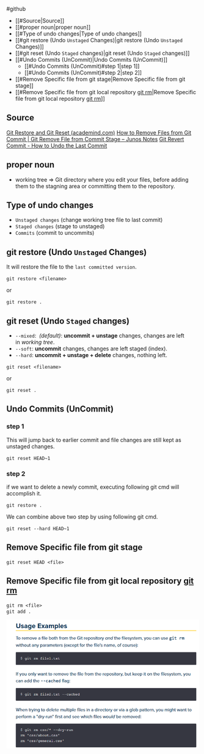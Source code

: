 #github

- [[#Source|Source]]
- [[#proper noun|proper noun]]
- [[#Type of undo changes|Type of undo changes]]
- [[#git restore (Undo `Unstaged` Changes)|git restore (Undo `Unstaged` Changes)]]
- [[#git reset (Undo `Staged` changes)|git reset (Undo `Staged` changes)]]
- [[#Undo Commits (UnCommit)|Undo Commits (UnCommit)]]
	- [[#Undo Commits (UnCommit)#step 1|step 1]]
	- [[#Undo Commits (UnCommit)#step 2|step 2]]
- [[#Remove Specific file from git stage|Remove Specific file from git stage]]
- [[#Remove Specific file from git local repository [git rm](https://www.git-tower.com/learn/git/commands/git-rm#:~:text=The%20"rm"%20command%20helps%20you,editor%2C%20IDE%20or%20file%20browser.)|Remove Specific file from git local repository [git rm](https://www.git-tower.com/learn/git/commands/git-rm#:~:text=The%20"rm"%20command%20helps%20you,editor%2C%20IDE%20or%20file%20browser.)]]

## Source
[Git Restore and Git Reset (academind.com)](https://academind.com/tutorials/git-restore-and-git-reset)
[How to Remove Files from Git Commit | Git Remove File from Commit Stage – Junos Notes](https://www.junosnotes.com/git/how-to-remove-files-from-git-commit/#:~:text=In%20order%20to%20remove%20a,that%20you%20want%20to%20remove.&text=When%20you%20are%20done%20with%20the%20modifications%2C%20your%20file%20will,back%20in%20the%20staging%20area.)
[Git Revert Commit - How to Undo the Last Commit](https://www.freecodecamp.org/news/git-revert-commit-how-to-undo-the-last-commit/)
## proper noun
- working tree => Git directory where you edit your files, before adding them to the stagning area or committing them to the repository.
## Type of undo changes
- `Unstaged changes` (change working tree file to last commit)
- `Staged changes` (stage to unstaged)
- `Commits` (commit to uncommits)

## git restore (Undo `Unstaged` Changes)
It will restore the file to the `last committed version`.
```git
git restore <filename>
```

or
```git
git restore .
```

## git reset (Undo `Staged` changes)
- `--mixed`:  _(default)_: **uncommit + unstage** changes, changes are left in _working tree_.
- `--soft`: **uncommit** changes, changes are left staged (index).
- `--hard`: **uncommit + unstage + delete** changes, nothing left.
```git
git reset <filename>
```

or 

```git
git reset .
```

##  Undo Commits (UnCommit)
### step 1
This will jump back to earlier commit and file changes are still kept as unstaged changes.
```git
git reset HEAD~1
```

### step 2
if we want to delete a newly commit, executing following git cmd will accomplish it.
```git
git restore .
```

We can combine above two step by using following git cmd. 
```git
git reset --hard HEAD~1
```

## Remove Specific file from git stage
```git
git reset HEAD <file>
```

## Remove Specific file from git local repository [git rm](https://www.git-tower.com/learn/git/commands/git-rm#:~:text=The%20"rm"%20command%20helps%20you,editor%2C%20IDE%20or%20file%20browser.)
```git
git rm <file>
git add .
```
![](Pasted%20image%2020240307100123.png)



